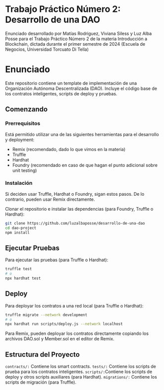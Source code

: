 # Trabajo Práctico Número 2: Desarrollo de una DAO
Enunciado desarrollado por Matías Rodriguez, Viviana Siless y Luz Alba Posse para el Trabajo Práctico Número 2 de la materia Introducción a Blockchain, dictada durante el primer semestre de 2024 (Escuela de Negocios, Universidad Torcuato Di Tella)

# Enunciado
Este repositorio contiene un template de implementación de una Organización Autónoma Descentralizada (DAO). Incluye el código base de los contratos inteligentes, scripts de deploy y pruebas.

## Comenzando

### Prerrequisitos

Está permitido utilizar una de las siguientes herramientas para el desarrollo y deployment:
- Remix (recomendado, dado lo que vimos en la materia)
- Truffle
- Hardhat
- Foundry (recomendado en caso de que hagan el punto adicional sobre unit testing)

### Instalación

Si deciden usar Truffle, Hardhat o Foundry, sigan estos pasos. De lo contrario, pueden usar Remix directamente.

Clonar el repositorio e instalar las dependencias (para Foundry, Truffle o Hardhat):

```bash
git clone https://github.com/luzalbaposse/desarrollo-de-una-dao
cd dao-project
npm install
```

## Ejecutar Pruebas
Para ejecutar las pruebas (para Truffle o Hardhat):

```bash
truffle test
# o
npx hardhat test
```

## Deploy
Para deployar los contratos a una red local (para Truffle o Hardhat):

```bash
truffle migrate --network development
# o
npx hardhat run scripts/deploy.js --network localhost
```

Para Remix, pueden deployar los contratos directamente copiando los archivos DAO.sol y Member.sol en el editor de Remix.

## Estructura del Proyecto
`contracts/:` Contiene los smart contracts.
`tests/:` Contiene los scripts de prueba para los contratos inteligentes.
`scripts/:`Contiene los scripts de deploy y otros scripts auxiliares (para Hardhat).
`migrations/:` Contiene los scripts de migración (para Truffle).
